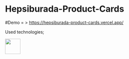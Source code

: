 # Hepsiburada-Product-Cards

#Demo = > https://hepsiburada-product-cards.vercel.app/

Used technologies;

<p float="left">
  <img src="https://upload.wikimedia.org/wikipedia/commons/thumb/9/96/Sass_Logo_Color.svg/1280px-Sass_Logo_Color.svg.png" width="50" />
</p>
